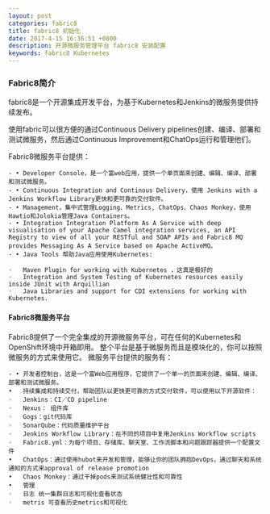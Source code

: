 ```yaml
---
layout: post
categories: fabric8
title: fabric8 初始化
date: 2017-4-15 16:36:51 +0800
description: 开源微服务管理平台 fabric8 安装配置
keywords: fabric8 Kubernetes
---
```







### Fabric8简介

fabric8是一个开源集成开发平台，为基于Kubernetes和Jenkins的微服务提供持续发布。

使用fabric可以很方便的通过Continuous Delivery pipelines创建、编译、部署和测试微服务，然后通过Continuous Improvement和ChatOps运行和管理他们。

Fabric8微服务平台提供：

	- •	Developer Console，是一个富web应用，提供一个单页面来创建、编辑、编译、部署和测试微服务。
	- •	Continuous Integration and Continous Delivery，使用 Jenkins with a Jenkins Workflow Library更快和更可靠的交付软件。
	- •	Management，集中式管理Logging、Metrics, ChatOps、Chaos Monkey，使用Hawtio和Jolokia管理Java Containers。
	- •	Integration Integration Platform As A Service with deep visualisation of your Apache Camel integration services, an API Registry to view of all your RESTful and SOAP APIs and Fabric8 MQ provides Messaging As A Service based on Apache ActiveMQ。
	- •	Java Tools 帮助Java应用使用Kubernetes:
	
	◦	Maven Plugin for working with Kubernetes ，这真是极好的
	◦	Integration and System Testing of Kubernetes resources easily inside JUnit with Arquillian
	◦	Java Libraries and support for CDI extensions for working with Kubernetes.
	
#### Fabric8微服务平台

Fabric8提供了一个完全集成的开源微服务平台，可在任何的Kubernetes和OpenShift环境中开箱即用。
整个平台是基于微服务而且是模块化的，你可以按照微服务的方式来使用它。
微服务平台提供的服务有：

	- •	开发者控制台，这是一个富Web应用程序，它提供了一个单一的页面来创建、编辑、编译、部署和测试微服务。
	•	持续集成和持续交付，帮助团队以更快更可靠的方式交付软件，可以使用以下开源软件：
	◦	Jenkins：CI／CD pipeline
	◦	Nexus： 组件库
	◦	Gogs：git代码库
	◦	SonarQube：代码质量维护平台
	◦	Jenkins Workflow Library：在不同的项目中复用Jenkins Workflow scripts
	◦	Fabric8.yml：为每个项目、存储库、聊天室、工作流脚本和问题跟踪器提供一个配置文件
	•	ChatOps：通过使用hubot来开发和管理，能够让你的团队拥抱DevOps，通过聊天和系统通知的方式来approval of release promotion
	•	Chaos Monkey：通过干掉pods来测试系统健壮性和可靠性
	•	管理
	◦	日志 统一集群日志和可视化查看状态
	◦	metris 可查看历史metrics和可视化

